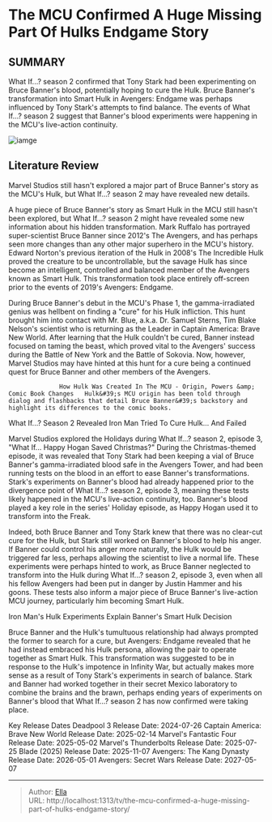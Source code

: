 # The MCU Confirmed A Huge Missing Part Of Hulks Endgame Story


## SUMMARY 



  What If...? season 2 confirmed that Tony Stark had been experimenting on Bruce Banner&#39;s blood, potentially hoping to cure the Hulk.   Bruce Banner&#39;s transformation into Smart Hulk in Avengers: Endgame was perhaps influenced by Tony Stark&#39;s attempts to find balance.   The events of What If...? season 2 suggest that Banner&#39;s blood experiments were happening in the MCU&#39;s live-action continuity.  

![iamge](https://static1.srcdn.com/wordpress/wp-content/uploads/2024/01/bruce-banner-s-smart-hulk-in-avengers-endgame-with-the-hulk-in-what-if-season-1.jpg)

## Literature Review
Marvel Studios still hasn&#39;t explored a major part of Bruce Banner&#39;s story as the MCU&#39;s Hulk, but What If...? season 2 may have revealed new details.




A huge piece of Bruce Banner&#39;s story as Smart Hulk in the MCU still hasn&#39;t been explored, but What If...? season 2 might have revealed some new information about his hidden transformation. Mark Ruffalo has portrayed super-scientist Bruce Banner since 2012&#39;s The Avengers, and has perhaps seen more changes than any other major superhero in the MCU&#39;s history. Edward Norton&#39;s previous iteration of the Hulk in 2008&#39;s The Incredible Hulk proved the creature to be uncontrollable, but the savage Hulk has since become an intelligent, controlled and balanced member of the Avengers known as Smart Hulk. This transformation took place entirely off-screen prior to the events of 2019&#39;s Avengers: Endgame.




During Bruce Banner&#39;s debut in the MCU&#39;s Phase 1, the gamma-irradiated genius was hellbent on finding a &#34;cure&#34; for his Hulk infliction. This hunt brought him into contact with Mr. Blue, a.k.a. Dr. Samuel Sterns, Tim Blake Nelson&#39;s scientist who is returning as the Leader in Captain America: Brave New World. After learning that the Hulk couldn&#39;t be cured, Banner instead focused on taming the beast, which proved vital to the Avengers&#39; success during the Battle of New York and the Battle of Sokovia. Now, however, Marvel Studios may have hinted at this hunt for a cure being a continued quest for Bruce Banner and other members of the Avengers.

                  How Hulk Was Created In The MCU - Origin, Powers &amp; Comic Book Changes   Hulk&#39;s MCU origin has been told through dialog and flashbacks that detail Bruce Banner&#39;s backstory and highlight its differences to the comic books.    


 What If...? Season 2 Revealed Iron Man Tried To Cure Hulk... And Failed 
         




Marvel Studios explored the Holidays during What If...? season 2, episode 3, &#34;What If... Happy Hogan Saved Christmas?&#34; During the Christmas-themed episode, it was revealed that Tony Stark had been keeping a vial of Bruce Banner&#39;s gamma-irradiated blood safe in the Avengers Tower, and had been running tests on the blood in an effort to ease Banner&#39;s transformations. Stark&#39;s experiments on Banner&#39;s blood had already happened prior to the divergence point of What If...? season 2, episode 3, meaning these tests likely happened in the MCU&#39;s live-action continuity, too. Banner&#39;s blood played a key role in the series&#39; Holiday episode, as Happy Hogan used it to transform into the Freak.

Indeed, both Bruce Banner and Tony Stark knew that there was no clear-cut cure for the Hulk, but Stark still worked on Banner&#39;s blood to help his anger. If Banner could control his anger more naturally, the Hulk would be triggered far less, perhaps allowing the scientist to live a normal life. These experiments were perhaps hinted to work, as Bruce Banner neglected to transform into the Hulk during What If...? season 2, episode 3, even when all his fellow Avengers had been put in danger by Justin Hammer and his goons. These tests also inform a major piece of Bruce Banner&#39;s live-action MCU journey, particularly him becoming Smart Hulk.






 Iron Man&#39;s Hulk Experiments Explain Banner&#39;s Smart Hulk Decision 
          

Bruce Banner and the Hulk&#39;s tumultuous relationship had always prompted the former to search for a cure, but Avengers: Endgame revealed that he had instead embraced his Hulk persona, allowing the pair to operate together as Smart Hulk. This transformation was suggested to be in response to the Hulk&#39;s impotence in Infinity War, but actually makes more sense as a result of Tony Stark&#39;s experiments in search of balance. Stark and Banner had worked together in their secret Mexico laboratory to combine the brains and the brawn, perhaps ending years of experiments on Banner&#39;s blood that What If...? season 2 has now confirmed were taking place.

  Key Release Dates              Deadpool 3 Release Date: 2024-07-26                    Captain America: Brave New World Release Date: 2025-02-14                   Marvel&#39;s Fantastic Four Release Date: 2025-05-02                   Marvel&#39;s Thunderbolts Release Date: 2025-07-25                   Blade (2025) Release Date: 2025-11-07                   Avengers: The Kang Dynasty  Release Date: 2026-05-01                    Avengers: Secret Wars Release Date: 2027-05-07      

---

> Author: [Ella](https://instagram.hk.cn/)  
> URL: http://localhost:1313/tv/the-mcu-confirmed-a-huge-missing-part-of-hulks-endgame-story/  

